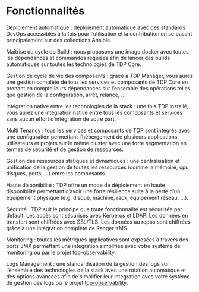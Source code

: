 
# Fonctionnalités

Déploiement automatique : déploiement automatique avec des standards DevOps accessibles à la fois pour l’utilisation et la contribution en se basant principalement sur des collections Ansible.

Maîtrise du cycle de Build : nous proposons une image docker avec toutes les dépendances et commandes requises afin de lancer des builds automatiques sur toutes les technologies de TDP Core.

Gestion de cycle de vie des composants : grâce à TDP Manager, vous aurez une gestion complète de tous les services et composants de TDP Core en prenant en compte leurs dépendances sur l’ensemble des opérations telles que gestion de la configuration, arrêt, relance, ...

Intégration native entre les technologies de la stack : une fois TDP installé, vous aurez une intégration native entre tous les composants et services sans aucun effort d’intégration de votre part.

Multi Tenancy : tous les services et composants de TDP sont intégrés avec une configuration permettant l’hébergement de plusieurs applications, utilisateurs et projets sur le même cluster avec une forte segmentation en termes de sécurité et de gestion de ressources.

Gestion des ressources statiques et dynamiques : une centralisation et unification de la gestion de toutes les ressources (comme la mémoire, cpu, disques, ports, ...) entre les composants.

Haute disponibilité : TDP offre un mode de déploiement en haute disponibilité permettant d’avoir une forte résilience suite à la perte d’un équipement physique (e.g. disque, machine, rack, équipement réseau, ...).

Sécurité : TDP suit le principe que toute fonctionnalité est sécurisée par default. Les accès sont sécurisés avec Kerberos et LDAP. Les données en transfert sont chiffrées avec SSL/TLS. Les données au repos sont chiffrées grâce à une intégration complète de Ranger KMS.

Monitoring : toutes les métriques applicatives sont exposées à travers des ports JMX permettant une intégration simplifiée avec votre système de monitoring ou par le projet [tdp-observability](https://github.com/TOSIT-IO/tdp-observability).

Logs Management : une standardisation de la gestion des logs sur l’ensemble des technologies de la stack avec une rotation automatique et des options avancées afin de simplifier leur intégration avec votre système de gestion des logs ou le projet [tdp-observability](https://github.com/TOSIT-IO/tdp-observability). 
